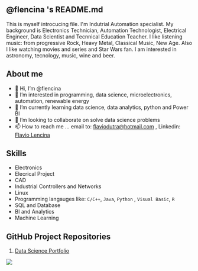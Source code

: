 ## @flencina 's README.md
This is myself introcucing file. 
I'm Indutrial Automation specialist. My background is Electronics Technician, Automation Technologist, Electrical Engineer, Data Scientist and Tecnnical Education Teacher.
I like listening music: from progressive Rock, Heavy Metal, Classical Music, New Age. 
Also I like watching movies and series and Star Wars fan.
I am interested in astronomy, tecnology, music, wine and beer.

## About me
- 👋 Hi, I’m @flencina
- 👀 I’m interested in programming, data science, microelectronics, automation, renewable energy
- 🌱 I’m currently learning data science, data analytics, python and Power BI 
- 💞️ I’m looking to collaborate on solve data science problems
- 📫 How to reach me ... 
       email to: flaviodutra@hotmail.com , 
       Linkedin: [Flavio Lencina](https://www.linkedin.com/in/flaviolencina)

## Skills       
- Electronics
- Elecrical Project
- CAD
- Industrial Controllers and Networks
- Linux
- Programming langauges like: `C/C++`, `Java`, `Python` , `Visual Basic`, `R`
- SQL and Database
- BI and Analytics
- Machine Learning

## GitHub Project Repositories
1. [Data Science Portfolio](https://github.com/flencina/Data_Science_Portifolio)


![](https://img.shields.io/github/last-commit/flencina/Data_Science_Portifolio-)
<!---
flencina/flencina is a ✨ special ✨ repository because its `README.md` (this file) appears on your GitHub profile.
You can click the Preview link to take a look at your changes.
--->
